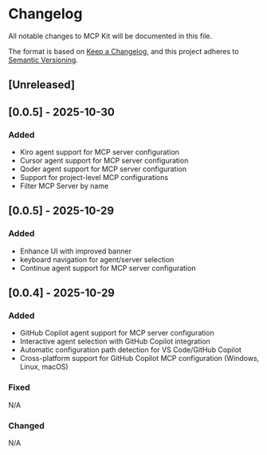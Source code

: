 # Changelog

All notable changes to MCP Kit will be documented in this file.

The format is based on [Keep a Changelog](https://keepachangelog.com/en/1.0.0/),
and this project adheres to [Semantic Versioning](https://semver.org/spec/v2.0.0.html).

## [Unreleased]

## [0.0.5] - 2025-10-30

### Added
- Kiro agent support for MCP server configuration
- Cursor agent support for MCP server configuration
- Qoder agent support for MCP server configuration
- Support for project-level MCP configurations
- Filter MCP Server by name


## [0.0.5] - 2025-10-29

### Added
- Enhance UI with improved banner 
- keyboard navigation for agent/server selection
- Continue agent support for MCP server configuration


## [0.0.4] - 2025-10-29

### Added
- GitHub Copilot agent support for MCP server configuration
- Interactive agent selection with GitHub Copilot integration
- Automatic configuration path detection for VS Code/GitHub Copilot
- Cross-platform support for GitHub Copilot MCP configuration (Windows, Linux, macOS)


### Fixed

N/A

### Changed

N/A